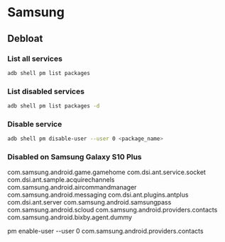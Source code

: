 # Samsung

## Debloat

### List all services

```bash
adb shell pm list packages
```

### List disabled services

```bash
adb shell pm list packages -d
```

### Disable service

```bash
adb shell pm disable-user --user 0 <package_name>
```

### Disabled on Samsung Galaxy S10 Plus

com.samsung.android.game.gamehome
com.dsi.ant.service.socket
com.dsi.ant.sample.acquirechannels
com.samsung.android.aircommandmanager
com.samsung.android.messaging
com.dsi.ant.plugins.antplus
com.dsi.ant.server
com.samsung.android.samsungpass
com.samsung.android.scloud
com.samsung.android.providers.contacts
com.samsung.android.bixby.agent.dummy

pm enable-user --user 0 com.samsung.android.providers.contacts
